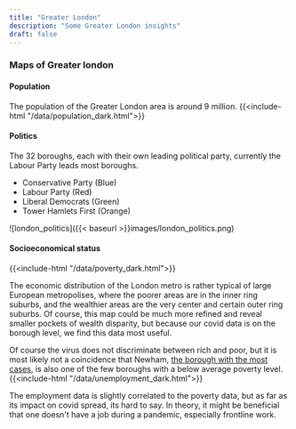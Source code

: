 ```yaml
---
title: "Greater London"
description: "Some Greater London insights"
draft: false
---
```

### Maps of Greater london
#### Population
The population of the Greater London area is around 9 million.
{{<include-html "/data/population_dark.html">}}

#### Politics
The 32 boroughs, each with their own leading political party, currently the Labour Party leads most boroughs.
- Conservative Party (Blue)
- Labour Party (Red)
- Liberal Democrats (Green)
- Tower Hamlets First (Orange)

![london_politics]({{< baseurl >}}images/london_politics.png)

#### Socioeconomical status
{{<include-html "/data/poverty_dark.html">}}

The economic distribution of the London metro is rather typical of large European metropolises, where the poorer areas are in the inner ring suburbs, and the wealthier areas are the very center and certain outer ring suburbs. Of course, this map could be much more refined and reveal smaller pockets of wealth disparity, but because our covid data is on the borough level, we find this data most useful.  

Of course the virus does not discriminate between rich and poor, but it is most likely not a coincidence that Newham, [the borough with the most cases](https://luciamontesinos.github.io/london-mobility/covid/#the-second-wave), is also one of the few boroughs with a below average poverty level.
{{<include-html "/data/unemployment_dark.html">}}

The employment data is slightly correlated to the poverty data, but as far as its impact on covid spread, its hard to say. In theory, it might be beneficial that one doesn't have a job during a pandemic, especially frontline work. 

